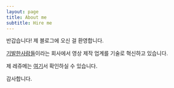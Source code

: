 ```yaml
---
layout: page
title: About me
subtitle: Hire me
---
```


반갑습니다! 제 블로그에 오신 걸 환영합니다.

[기발한사람들](https://www.ssupport.co.kr)이라는 회사에서 영상 제작 업계를 기술로 혁신하고 있습니다.

제 레쥬메는 [여기](/resume.pdf)서 확인하실 수 있습니다.

감사합니다.
